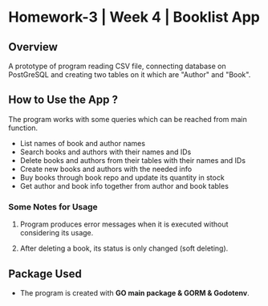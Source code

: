 # Homework-3 | Week 4 | Booklist App

## Overview

A prototype of program reading CSV file, connecting database on PostGreSQL and creating two tables on it which are "Author" and "Book".

## How to Use the App ?

The program works with some queries which can be reached from main function.

* List names of book and author names
* Search books and authors with their names and IDs
* Delete books and authors from their tables with their names and IDs
* Create new books and authors with the needed info
* Buy books through book repo and update its quantity in stock
* Get author and book info together from author and book tables

### Some Notes for Usage

1. Program produces error messages when it is executed without considering its usage.

2. After deleting a book, its status is only changed (soft deleting).

## Package Used

* The program is created with **GO main package & GORM & Godotenv**.
